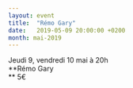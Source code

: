 ```yaml
---
layout: event
title:  "Rémo Gary"
date:   2019-05-09 20:00:00 +0200
month: mai-2019
---
```



  Jeudi 9, vendredi 10 mai à 20h  
**Rémo Gary  
** 5€